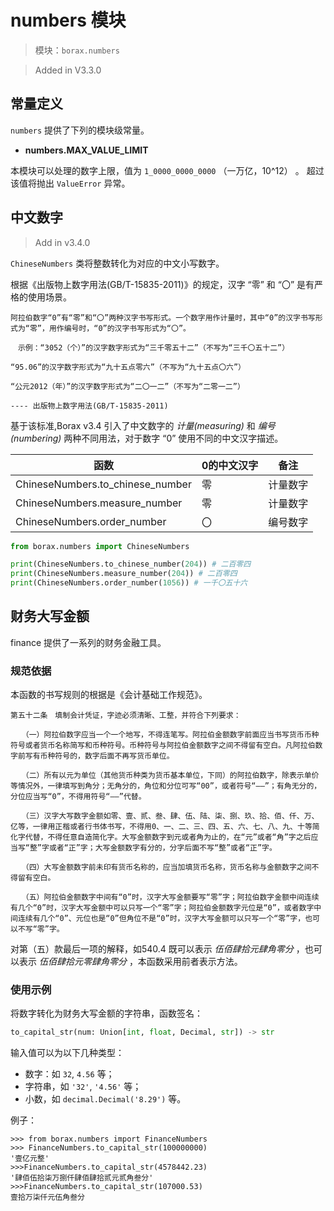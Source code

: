 # numbers 模块

> 模块：`borax.numbers`

> Added in V3.3.0

## 常量定义

`numbers` 提供了下列的模块级常量。 

- **numbers.MAX_VALUE_LIMIT**

本模块可以处理的数字上限，值为 `1_0000_0000_0000` （一万亿，10^12） 。 超过该值将抛出 `ValueError` 异常。

## 中文数字

> Add in v3.4.0

`ChineseNumbers` 类将整数转化为对应的中文小写数字。

根据《出版物上数字用法(GB/T-15835-2011)》的规定，汉字 “零” 和 “〇” 是有严格的使用场景。

```
阿拉伯数字“0”有“零”和“〇”两种汉字书写形式。一个数字用作计量时，其中“0”的汉字书写形式为“零”，用作编号时，“0”的汉字书写形式为“〇”。

　示例：“3052（个）”的汉字数字形式为“三千零五十二”（不写为“三千〇五十二”）

“95.06”的汉字数字形式为“九十五点零六”（不写为“九十五点〇六”）

“公元2012（年）”的汉字数字形式为“二〇一二”（不写为“二零一二”）

---- 出版物上数字用法(GB/T-15835-2011)
```

基于该标准,Borax v3.4 引入了中文数字的 *计量(measuring)* 和 *编号(numbering)* 两种不同用法，对于数字 “0” 使用不同的中文汉字描述。

| 函数                             | 0的中文汉字 | 备注         |
| -------------------------------- | ----------- | ------------ |
| ChineseNumbers.to_chinese_number | 零          | 计量数字 |
| ChineseNumbers.measure_number    | 零          | 计量数字     |
| ChineseNumbers.order_number      | 〇          | 编号数字     |
 


```python
from borax.numbers import ChineseNumbers

print(ChineseNumbers.to_chinese_number(204)) # 二百零四
print(ChineseNumbers.measure_number(204)) # 二百零四
print(ChineseNumbers.order_number(1056)) # 一千〇五十六

```


## 财务大写金额

finance 提供了一系列的财务金融工具。

### 规范依据

本函数的书写规则的根据是《会计基础工作规范》。

```
第五十二条　填制会计凭证，字迹必须清晰、工整，并符合下列要求：

　　（一）阿拉伯数字应当一个一个地写，不得连笔写。阿拉伯金额数字前面应当书写货币币种符号或者货币名称简写和币种符号。币种符号与阿拉伯金额数字之间不得留有空白。凡阿拉伯数字前写有币种符号的，数字后面不再写货币单位。

　　（二）所有以元为单位（其他货币种类为货币基本单位，下同）的阿拉伯数字，除表示单价等情况外，一律填写到角分；无角分的，角位和分位可写“00”，或者符号“——”；有角无分的，分位应当写“0”，不得用符号“——”代替。

　　（三）汉字大写数字金额如零、壹、贰、叁、肆、伍、陆、柒、捌、玖、拾、佰、仟、万、亿等，一律用正楷或者行书体书写，不得用0、一、二、三、四、五、六、七、八、九、十等简化字代替，不得任意自造简化字。大写金额数字到元或者角为止的，在“元”或者“角”字之后应当写“整”字或者“正”字；大写金额数字有分的，分字后面不写“整”或者“正”字。

　　（四）大写金额数字前未印有货币名称的，应当加填货币名称，货币名称与金额数字之间不得留有空白。

　　（五）阿拉伯金额数字中间有“0”时，汉字大写金额要写“零”字；阿拉伯数字金额中间连续有几个“0”时，汉字大写金额中可以只写一个“零”字；阿拉伯金额数字元位是“0”，或者数字中间连续有几个“0”、元位也是“0”但角位不是“0”时，汉字大写金额可以只写一个“零”字，也可以不写“零”字。
```

对第（五）款最后一项的解释，如540.4 既可以表示 *伍佰肆拾元肆角零分* ，也可以表示 *伍佰肆拾元零肆角零分* ，本函数采用前者表示方法。

### 使用示例

将数字转化为财务大写金额的字符串，函数签名：

```python
to_capital_str(num: Union[int, float, Decimal, str]) -> str
```

输入值可以为以下几种类型：

- 数字：如 `32`, `4.56` 等；
- 字符串，如 `'32'`, `'4.56'` 等；
- 小数，如 `decimal.Decimal('8.29')` 等。

例子：

```
>>> from borax.numbers import FinanceNumbers
>>> FinanceNumbers.to_capital_str(100000000)
'壹亿元整'
>>>FinanceNumbers.to_capital_str(4578442.23)
'肆佰伍拾柒万捌仟肆佰肆拾贰元贰角叁分'
>>>FinanceNumbers.to_capital_str(107000.53)
壹拾万柒仟元伍角叁分
```